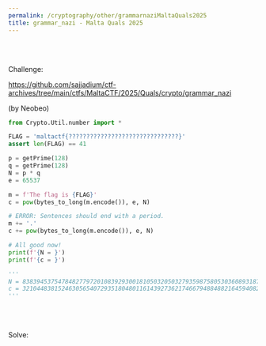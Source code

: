 ```yaml
---
permalink: /cryptography/other/grammarnaziMaltaQuals2025
title: grammar_nazi - Malta Quals 2025
---
```



<br>

<br>

Challenge: 

<https://github.com/sajjadium/ctf-archives/tree/main/ctfs/MaltaCTF/2025/Quals/crypto/grammar_nazi>

(by Neobeo)

```python
from Crypto.Util.number import *

FLAG = 'maltactf{???????????????????????????????}'
assert len(FLAG) == 41

p = getPrime(128)
q = getPrime(128)
N = p * q
e = 65537

m = f'The flag is {FLAG}'
c = pow(bytes_to_long(m.encode()), e, N)

# ERROR: Sentences should end with a period.
m += '.'
c += pow(bytes_to_long(m.encode()), e, N)

# All good now!
print(f'{N = }')
print(f'{c = }')

'''
N = 83839453754784827797201083929300181050320503279359875805303608931874182224243
c = 32104483815246305654072935180480116143927362174667948848821645940823281560338
'''
```

<br>

<br>

Solve:

